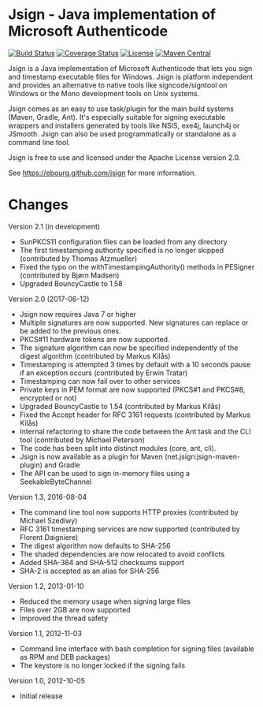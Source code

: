 Jsign - Java implementation of Microsoft Authenticode
=====================================================

[![Build Status](https://secure.travis-ci.org/ebourg/jsign.svg)](http://travis-ci.org/ebourg/jsign)
[![Coverage Status](https://coveralls.io/repos/github/ebourg/jsign/badge.svg?branch=master)](https://coveralls.io/github/ebourg/jsign?branch=master)
[![License](https://img.shields.io/badge/license-Apache--2.0-blue.svg)](http://www.apache.org/licenses/LICENSE-2.0)
[![Maven Central](https://img.shields.io/maven-central/v/net.jsign/jsign.svg)](http://search.maven.org/#search%7Cga%7C1%7Cg%3A%22net.jsign%22)

Jsign is a Java implementation of Microsoft Authenticode that lets you sign
and timestamp executable files for Windows. Jsign is platform independent and
provides an alternative to native tools like signcode/signtool on Windows
or the Mono development tools on Unix systems.

Jsign comes as an easy to use task/plugin for the main build systems (Maven,
Gradle, Ant). It's especially suitable for signing executable wrappers and
installers generated by tools like NSIS, exe4j, launch4j or JSmooth. Jsign
can also be used programmatically or standalone as a command line tool.

Jsign is free to use and licensed under the Apache License version 2.0.


See https://ebourg.github.com/jsign for more information.


Changes
=======

Version 2.1 (in development)
* SunPKCS11 configuration files can be loaded from any directory
* The first timestamping authority specified is no longer skipped (contributed by Thomas Atzmueller)
* Fixed the typo on the withTimestampingAuthority() methods in PESigner (contributed by Bjørn Madsen)
* Upgraded BouncyCastle to 1.58

Version 2.0 (2017-06-12)
* Jsign now requires Java 7 or higher
* Multiple signatures are now supported. New signatures can replace or be added to the previous ones.
* PKCS#11 hardware tokens are now supported.
* The signature algorithm can now be specified independently of the digest algorithm (contributed by Markus Kilås)
* Timestamping is attempted 3 times by default with a 10 seconds pause if an exception occurs (contributed by Erwin Tratar)
* Timestamping can now fail over to other services
* Private keys in PEM format are now supported (PKCS#1 and PKCS#8, encrypted or not)
* Upgraded BouncyCastle to 1.54 (contributed by Markus Kilås)
* Fixed the Accept header for RFC 3161 requests (contributed by Markus Kilås)
* Internal refactoring to share the code between the Ant task and the CLI tool (contributed by Michael Peterson)
* The code has been split into distinct modules (core, ant, cli).
* Jsign is now available as a plugin for Maven (net.jsign:jsign-maven-plugin) and Gradle
* The API can be used to sign in-memory files using a SeekableByteChannel

Version 1.3, 2016-08-04
* The command line tool now supports HTTP proxies (contributed by Michael Szediwy)
* RFC 3161 timestamping services are now supported (contributed by Florent Daigniere)
* The digest algorithm now defaults to SHA-256
* The shaded dependencies are now relocated to avoid conflicts
* Added SHA-384 and SHA-512 checksums support
* SHA-2 is accepted as an alias for SHA-256

Version 1.2, 2013-01-10
* Reduced the memory usage when signing large files
* Files over 2GB are now supported
* Improved the thread safety

Version 1.1, 2012-11-03
* Command line interface with bash completion for signing files (available as RPM and DEB packages)
* The keystore is no longer locked if the signing fails

Version 1.0, 2012-10-05
* Initial release
